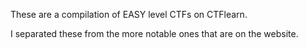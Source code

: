 These are a compilation of EASY level CTFs on CTFlearn.

I separated these from the more notable ones that are on the website.
